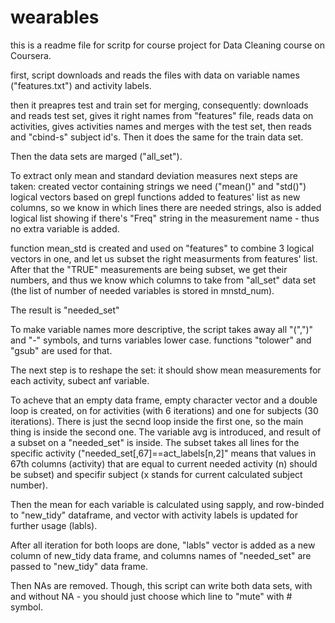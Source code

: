 # wearables
this is a readme file for scritp for course project for Data Cleaning course on Coursera.

first, script downloads and reads the files with data on variable names ("features.txt") and activity labels.

then it preapres test and train set for merging, consequently:
downloads and reads test set, gives it right names from "features" file, reads data on activities, gives activities names and merges with the test set, then reads and "cbind-s" subject id's.
Then it does the same for the train data set.

Then the data sets are marged ("all_set").

To extract only mean and standard deviation measures next steps are taken:
created vector containing strings we need ("mean()" and "std()")
logical vectors based on grepl functions added to features' list as new columns, so we know in which lines there are needed strings,
also is added logical list showing if there's "Freq" string in the measurement name - thus no extra variable is added.

function mean_std is created and used on "features" to combine 3 logical vectors in one, and let us subset the right measurments from features' list. After that the "TRUE" measurements are being subset, we get their numbers, and thus we know which columns to take from "all_set" data set (the list of number of needed variables is stored in mnstd_num).

The result is "needed_set"

To make variable names more descriptive, the script takes away all "(",")" and "-" symbols, and turns variables lower case.
functions "tolower" and  "gsub" are used for that.

The next step is to reshape the set: it should show mean measurements for each activity, subect anf variable.

To acheve that an empty data frame, empty character vector and a double loop is created, on for activities (with 6 iterations) and one for subjects (30 iterations).
There is just the secnd loop inside the first one, so the main thing is inside the second one.
The variable avg is introduced, and result of a subset on a "needed_set" is inside. The subset takes all lines for the specific activity ("needed_set[,67]==act_labels[n,2]" means that values in 67th columns (activity) that are equal to current needed activity (n) should be subset) and specifir subject (x stands for current calculated subject number).

Then the mean for each variable is calculated using sapply, and row-binded to "new_tidy" dataframe,
and vector with activity labels is updated for further usage (labls).

After all iteration for both loops are done, "labls" vector is added as a new column of new_tidy data frame, and columns names of "needed_set" are passed to "new_tidy" data frame. 

Then NAs are removed. Though, this script can write both data sets, with and without NA - you should just choose which line to "mute" with # symbol.







